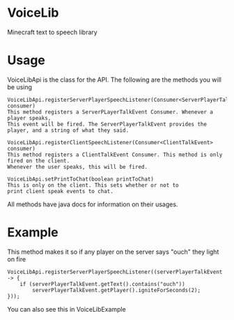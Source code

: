 # VoiceLib

Minecraft text to speech library

# Usage

VoiceLibApi is the class for the API.
The following are the methods you will be using
```
VoiceLibApi.registerServerPlayerSpeechListener(Consumer<ServerPlayerTalkEvent> consumer)
This method registers a ServerPLayerTalkEvent Consumer. Whenever a player speaks,
This event will be fired. The ServerPlayerTalkEvent provides the player, and a string of what they said.

VoiceLibApi.registerClientSpeechListener(Consumer<ClientTalkEvent> consumer)
This method registers a ClientTalkEvent Consumer. This method is only fired on the client.
Whenever the user speaks, this will be fired.

VoiceLibApi.setPrintToChat(boolean printToChat)
This is only on the client. This sets whether or not to 
print client speak events to chat.
```
All methods have java docs for information on their usages.

# Example
This method makes it so if any player on the server says "ouch" they light on fire
```
VoiceLibApi.registerServerPlayerSpeechListener((serverPlayerTalkEvent -> {
    if (serverPlayerTalkEvent.getText().contains("ouch"))
        serverPlayerTalkEvent.getPlayer().igniteForSeconds(2);
}));
```
You can also see this in VoiceLibExample
